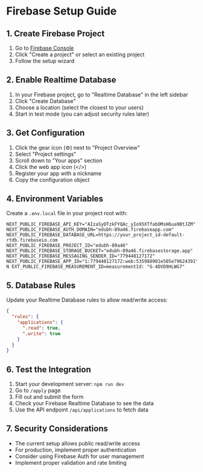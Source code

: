 # Firebase Setup Guide

## 1. Create Firebase Project

1. Go to [Firebase Console](https://console.firebase.google.com/)
2. Click "Create a project" or select an existing project
3. Follow the setup wizard

## 2. Enable Realtime Database

1. In your Firebase project, go to "Realtime Database" in the left sidebar
2. Click "Create Database"
3. Choose a location (select the closest to your users)
4. Start in test mode (you can adjust security rules later)

## 3. Get Configuration

1. Click the gear icon (⚙️) next to "Project Overview"
2. Select "Project settings"
3. Scroll down to "Your apps" section
4. Click the web app icon (</>)
5. Register your app with a nickname
6. Copy the configuration object

## 4. Environment Variables

Create a `.env.local` file in your project root with:

```env
NEXT_PUBLIC_FIREBASE_API_KEY="AIzaSyDTzkFYQAc_yIo95XTfabOMsH6ua9BtJZM"
NEXT_PUBLIC_FIREBASE_AUTH_DOMAIN="edubh-89a46.firebaseapp.com"
NEXT_PUBLIC_FIREBASE_DATABASE_URL=https://your_project_id-default-rtdb.firebaseio.com
NEXT_PUBLIC_FIREBASE_PROJECT_ID="edubh-89a46"
NEXT_PUBLIC_FIREBASE_STORAGE_BUCKET="edubh-89a46.firebasestorage.app"
NEXT_PUBLIC_FIREBASE_MESSAGING_SENDER_ID="779448127172"
NEXT_PUBLIC_FIREBASE_APP_ID="1:779448127172:web:535988901e505e79624391"
N EXT_PUBLIC_FIREBASE_MEASUREMENT_ID=measurementId: "G-4DVD9HLWG7"
```

## 5. Database Rules

Update your Realtime Database rules to allow read/write access:

```json
{
  "rules": {
    "applications": {
      ".read": true,
      ".write": true
    }
  }
}
```

## 6. Test the Integration

1. Start your development server: `npm run dev`
2. Go to `/apply` page
3. Fill out and submit the form
4. Check your Firebase Realtime Database to see the data
5. Use the API endpoint `/api/applications` to fetch data

## 7. Security Considerations

- The current setup allows public read/write access
- For production, implement proper authentication
- Consider using Firebase Auth for user management
- Implement proper validation and rate limiting

